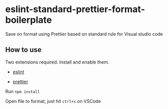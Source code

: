 # eslint-standard-prettier-format-boilerplate
Save on format using Prettier based on standard rule for Visual studio code

## How to use

Two extensions required. Install and enable them.

- [eslint](https://marketplace.visualstudio.com/items?itemName=dbaeumer.vscode-eslint)

- [prettier](https://marketplace.visualstudio.com/items?itemName=esbenp.prettier-vscode)

Run `npm install`

Open file to format, just hit `ctrl+s` on VSCode
